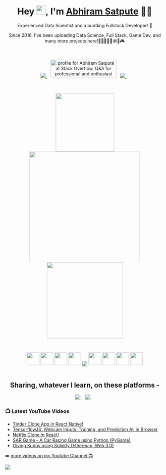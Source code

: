 
<h1 align='center'>
  Hey <img src="https://github.com/TheDudeThatCode/TheDudeThatCode/blob/master/Assets/Hi.gif" width="29px">,  I'm   <a href="https://abhiram11.github.io/" target="_blank">
  Abhiram Satpute</a> 👨‍💻
</h1>
<p align='center'>
  Experienced Data Scientist and a budding Fullstack Developer! 🚀
</p>
<p align='center'>
  Since 2016, I've been uploading Data Science, Full Stack, Game Dev, and many more projects here!👨‍💻👨🏽‍🔬🕸📲🎮
</p><br>

<p align='center'>
 
  <a href="https://www.linkedin.com/in/abhiram-satpute/" target="_blank">
    <img src="https://img.shields.io/badge/linkedin-%230077B5.svg?&style=for-the-badge&logo=linkedin&logoColor=white" />
  </a>&nbsp;&nbsp;
  <a href="https://stackoverflow.com/users/8185479/abhiram-satput%c3%a9"><img src="https://stackoverflow.com/users/flair/8185479.png?theme=dark" width="208" height="58" alt="profile for Abhiram Satput&#233; at Stack Overflow, Q&amp;A for professional and enthusiast programmers" title="More than 80K+ Profiles Reached as well!"/></a>&nbsp;&nbsp;
<!--   <a href="https://stackoverflow.com/users/8185479/abhiram-satput%c3%a9" target="_blank">
    <img src="https://img.shields.io/badge/stackoverflow />        
  </a>&nbsp;&nbsp; -->
  <a href="https://twitter.com/abhiram_satpute" target="_blank">
    <img src="https://img.shields.io/badge/twitter-%231DA1F2.svg?&style=for-the-badge&logo=twitter&logoColor=white" />        
  </a>&nbsp;&nbsp;
  
</p>
<br>
<p align='center'>
  <a href="#"><img src="https://abhiram11.github.io/images/name-sketch-crop.gif" width="185"></a>
  <a href="#"><img src="https://github-readme-stats.vercel.app/api?username=abhiram11&show_icons=true&count_private=true&theme=dark" width="350"></a>
  <a href="#"><img src="https://media.giphy.com/media/62PP2yEIAZF6g/giphy.gif" width="241"></a>
</p>
<br>
<p align="center">
  <img src="https://cdn.jsdelivr.net/gh/devicons/devicon/icons/javascript/javascript-original.svg" width="40" height="40"/>
  <img src="https://cdn.jsdelivr.net/gh/devicons/devicon/icons/react/react-original.svg" width="40" height="40"/>
  <img src="https://cdn.jsdelivr.net/gh/devicons/devicon/icons/firebase/firebase-plain-wordmark.svg" width="40" height="40"/>
  <img src="https://cdn.jsdelivr.net/gh/devicons/devicon/icons/redux/redux-original.svg" width="40" height="40"/>
  
<img align="center" src="https://github-readme-stats.vercel.app/api/top-langs/?username=abhiram11&layout=compact&theme=tokyonight&hide_border=true" />
  
  <img src="https://cdn.jsdelivr.net/gh/devicons/devicon/icons/python/python-original.svg" width="40" height="40"/>
  <img src="https://cdn.jsdelivr.net/gh/devicons/devicon/icons/jupyter/jupyter-original-wordmark.svg" width="40" height="40"/>
  <img src="https://cdn.jsdelivr.net/gh/devicons/devicon/icons/tensorflow/tensorflow-original.svg" width="40" height="40"/>
  <img src="https://cdn.jsdelivr.net/gh/devicons/devicon/icons/git/git-original-wordmark.svg" width="40" height="40"/>


  <br>
  <br>
  
</p>
<!-- <img src="[![Top Langs](https://github-readme-stats.vercel.app/api/top-langs/?username=abhiram11&layout=compact)](https://github.com/anuraghazra/github-readme-stats)" /> -->
<h2 align='center'>
  Sharing, whatever I learn, on these platforms -
</h2>
<p align='center'>
  <a href="https://www.youtube.com/channel/UCfk8qjnhHsVTuygD9fwlx7g" target="_blank">
    <img src="https://img.shields.io/badge/youtube-%23FF0000.svg?&style=for-the-badge&logo=youtube&logoColor=white" />        
  </a>&nbsp;&nbsp;
  <a href="https://github.com/abhiram11" target="_blank">
    <img src="https://img.shields.io/badge/Github-grey.svg?&style=for-the-badge&logo=github&logoColor=white" />        
  </a>&nbsp;&nbsp;
</p>

### 📺 Latest YouTube Videos

<!-- YOUTUBE:START -->
- [Tinder Clone App in React Native!](https://www.youtube.com/watch?v=PdPoZLLXtUY)
- [TensorflowJS: Webcam Inputs, Training, and Prediction All in Browser](https://www.youtube.com/watch?v=BGfSsugl-_8)
- [Netflix Clone in React!](https://www.youtube.com/watch?v=HXC1u8Jvjc4)
- [SAR Game - A Car Racing Game using Python (PyGame)](https://www.youtube.com/watch?v=nMyUF5lCZDs)
- [Giving Kudos using Solidity (Ethereum, Web 3.0)](https://www.youtube.com/watch?v=sarcae80h04)
<!-- YOUTUBE:END -->

➡️ [more videos on my Youtube Channel 📺](https://www.youtube.com/channel/UCfk8qjnhHsVTuygD9fwlx7g)


<!-- <p align='center'> -->

![](https://estruyf-github.azurewebsites.net/api/VisitorHit?user=abhiram11&repo=abhiram11countColorcountColor&countColor=%237B1E7A)

<!-- [![Visits Badge](https://badges.pufler.dev/visits//abhiram11/abhiram11)](https://badges.pufler.dev) -->
<!-- ![Visitor Count](https://profile-counter.glitch.me/abhiram11/count.svg) -->
<!--   <a href="#"><img src="https://badges.pufler.dev/visits/abhiram11/abhiram11"></a> -->
<!-- </p> -->

<!--
**abhiram11/abhiram11** is a ✨ _special_ ✨ repository because its `README.md` (this file) appears on your GitHub profile.

Here are some ideas to get you started:

- 🔭 I’m currently working on ...
- 🌱 I’m currently learning ...
- 👯 I’m looking to collaborate on ...
- 🤔 I’m looking for help with ...
- 💬 Ask me about ...
- 📫 How to reach me: ...
- 😄 Pronouns: ...
- ⚡ Fun fact: ...
-->
